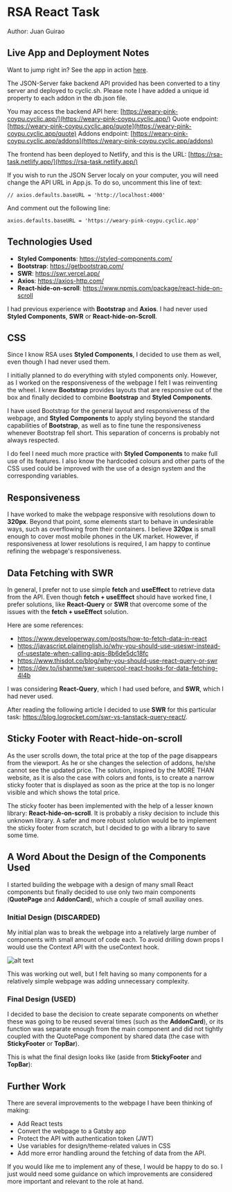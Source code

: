 # RSA React Task

Author: Juan Guirao

## Live App and Deployment Notes

Want to jump right in? See the app in action [here](https://rsa-task.netlify.app/).

The JSON-Server fake backend API provided has been converted to a tiny server and deployed to cyclic.sh. Please note I have added a unique id property to each addon in the db.json file.

You may access the backend API here: [https://weary-pink-coypu.cyclic.app/](https://weary-pink-coypu.cyclic.app/)
Quote endpoint: [https://weary-pink-coypu.cyclic.app/quote](https://weary-pink-coypu.cyclic.app/quote)
Addons endpoint: [https://weary-pink-coypu.cyclic.app/addons](https://weary-pink-coypu.cyclic.app/addons)

The frontend has been deployed to Netlify, and this is the URL: [https://rsa-task.netlify.app/](https://rsa-task.netlify.app/)

If you wish to run the JSON Server localy on your computer, you will need change the API URL in App.js. To do so, uncomment this line of text:

`// axios.defaults.baseURL = 'http://localhost:4000'`

And comment out the following line:

`axios.defaults.baseURL = 'https://weary-pink-coypu.cyclic.app'`

## Technologies Used

-   **Styled Components**: https://styled-components.com/
-   **Bootstrap**: https://getbootstrap.com/
-   **SWR**: https://swr.vercel.app/
-   **Axios**: https://axios-http.com/
-   **React-hide-on-scroll**: https://www.npmjs.com/package/react-hide-on-scroll

I had previous experience with **Bootstrap** and **Axios**.
I had never used **Styled Components**, **SWR** or **React-hide-on-Scroll**.

## CSS

Since I know RSA uses **Styled Components**, I decided to use them as well, even though I had never used them.

I initially planned to do everything with styled components only. However, as I worked on the responsiveness of the webpage I felt I was reinventing the wheel. I knew **Bootstrap** provides layouts that are responsive out of the box and finally decided to combine **Bootstrap** and **Styled Components**.

I have used Bootstrap for the general layout and responsiveness of the webpage, and **Styled Components** to apply styling beyond the standard capabilities of **Bootstrap**, as well as to fine tune the responsiveness whenever Bootstrap fell short. This separation of concerns is probably not always respected.

I do feel I need much more practice with **Styled Components** to make full use of its features. I also know the hardcoded colours and other parts of the CSS used could be improved with the use of a design system and the corresponding variables.

## Responsiveness

I have worked to make the webpage responsive with resolutions down to **320px**. Beyond that point, some elements start to behave in undesirable ways, such as overflowing from their containers. I believe **320px** is small enough to cover most mobile phones in the UK market. However, if responsiveness at lower resolutions is required, I am happy to continue refining the webpage's responsiveness.

## Data Fetching with SWR

In general, I prefer not to use simple **fetch** and **useEffect** to retrieve data from the API. Even though **fetch + useEffect** should have worked fine, I prefer solutions, like **React-Query** or **SWR** that overcome some of the issues with the **fetch + useEffect** solution.

Here are some references:

-   https://www.developerway.com/posts/how-to-fetch-data-in-react
-   https://javascript.plainenglish.io/why-you-should-use-useswr-instead-of-usestate-when-calling-apis-8b6de5dc18fc
-   https://www.thisdot.co/blog/why-you-should-use-react-query-or-swr
-   https://dev.to/ishanme/swr-supercool-react-hooks-for-data-fetching-4l4b

I was considering **React-Query**, which I had used before, and **SWR**, which I had never used.

After reading the following article I decided to use **SWR** for this particular task: https://blog.logrocket.com/swr-vs-tanstack-query-react/.

## Sticky Footer with React-hide-on-scroll

As the user scrolls down, the total price at the top of the page disappears from the viewport. As he or she changes the selection of addons, he/she cannot see the updated price. The solution, inspired by the MORE THAN website, as it is also the case with colors and fonts, is to create a narrow sticky footer that is displayed as soon as the price at the top is no longer visible and which shows the total price.

The sticky footer has been implemented with the help of a lesser known library: **React-hide-on-scroll**. It is probably a risky decision to include this unknown library. A safer and more robust solution would be to implement the sticky footer from scratch, but I decided to go with a library to save some time.

## A Word About the Design of the Components Used

I started building the webpage with a design of many small React components but finally decided to use only two main components (**QuotePage** and **AddonCard**), which a couple of small auxiliay ones.

### Initial Design (DISCARDED)

My initial plan was to break the webpage into a relatively large number of components with small amount of code each. To avoid drilling down props I would use the Context API with the useContext hook.

![alt text](http://url/to/img.png)

This was working out well, but I felt having so many components for a relatively simple webpage was adding unnecessary complexity.

### Final Design (USED)

I decided to base the decision to create separate components on whether these was going to be reused several times (such as the **AddonCard**), or its function was separate enough from the main component and did not tightly coupled with the QuotePage component by shared data (the case with **StickyFooter** or **TopBar**).

This is what the final design looks like (aside from **StickyFooter** and **TopBar**):

## Further Work

There are several improvements to the webpage I have been thinking of making:

-   Add React tests
-   Convert the webpage to a Gatsby app
-   Protect the API with authentication token (JWT)
-   Use variables for design/theme-related values in CSS
-   Add more error handling around the fetching of data from the API.

If you would like me to implement any of these, I would be happy to do so. I just would need some guidance on which improvements are considered more important and relevant to the role at hand.
